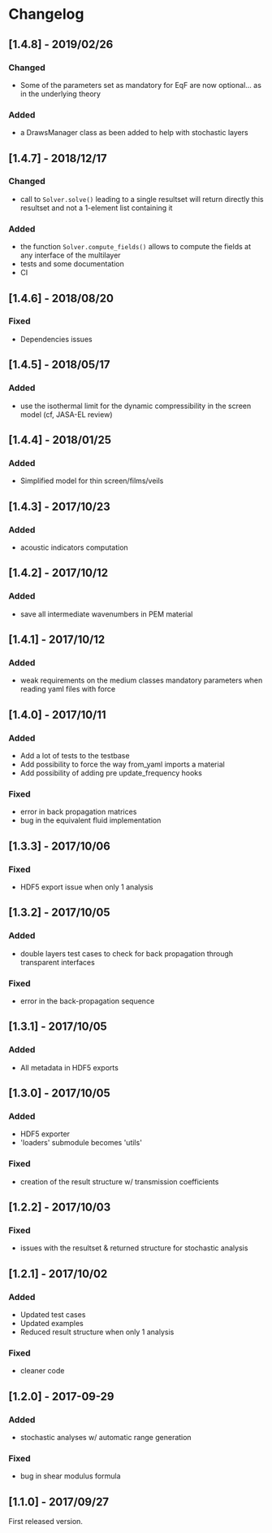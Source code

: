 # Changelog

## [1.4.8] - 2019/02/26

### Changed

- Some of the parameters set as mandatory for EqF are now optional... as in the
		underlying theory

### Added

- a DrawsManager class as been added to help with stochastic layers


## [1.4.7] - 2018/12/17

### Changed

- call to `Solver.solve()` leading to a single resultset will return directly this
		resultset and not a 1-element list containing it

### Added

- the function `Solver.compute_fields()` allows to compute the fields at any interface of
		the multilayer
- tests and some documentation
- CI

## [1.4.6] - 2018/08/20

### Fixed

- Dependencies issues

## [1.4.5] - 2018/05/17

### Added

- use the isothermal limit for the dynamic compressibility in the screen model (cf, JASA-EL review)

## [1.4.4] - 2018/01/25

### Added

- Simplified model for thin screen/films/veils

## [1.4.3] - 2017/10/23

### Added

- acoustic indicators computation

## [1.4.2] - 2017/10/12

### Added

- save all intermediate wavenumbers in PEM material

## [1.4.1] - 2017/10/12

### Added

- weak requirements on the medium classes mandatory parameters when reading yaml files with force

## [1.4.0] - 2017/10/11

### Added

- Add a lot of tests to the testbase
- Add possibility to force the way from_yaml imports a material
- Add possibility of adding pre update_frequency hooks

### Fixed

- error in back propagation matrices
- bug in the equivalent fluid implementation

## [1.3.3] - 2017/10/06

### Fixed

- HDF5 export issue when only 1 analysis

## [1.3.2] - 2017/10/05

### Added

- double layers test cases to check for back propagation through transparent interfaces

### Fixed

- error in the back-propagation sequence

## [1.3.1] - 2017/10/05

### Added

- All metadata in HDF5 exports

## [1.3.0] - 2017/10/05

### Added

- HDF5 exporter
- 'loaders' submodule becomes 'utils'

### Fixed

- creation of the result structure w/ transmission coefficients

## [1.2.2] - 2017/10/03

### Fixed

- issues with the resultset & returned structure for stochastic analysis

## [1.2.1] - 2017/10/02

### Added

- Updated test cases
- Updated examples
- Reduced result structure when only 1 analysis

### Fixed

- cleaner code

## [1.2.0] - 2017-09-29

### Added

- stochastic analyses w/ automatic range generation

### Fixed

- bug in shear modulus formula

## [1.1.0] - 2017/09/27

First released version.

